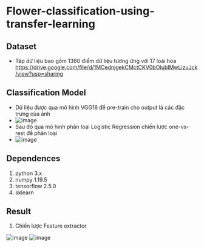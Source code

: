 # Flower-classification-using-transfer-learning
## Dataset
- Tâp dữ liệu bao gồm 1360 điểm dữ liệu tương ứng với 17 loài hoa https://drive.google.com/file/d/1MCednjgekCMctCKV0bOIublMwLizuJck/view?usp=sharing
## Classification Model
- Dữ liệu được qua mô hình VGG16 để pre-train cho output là các đặc trưng của ảnh
- ![image](https://user-images.githubusercontent.com/71560376/133905781-53ccca05-2f75-4fbe-8429-ef6778aeed63.png)
- Sau đó qua mô hình phân loại Logistic Regression chiến lược one-vs-rest để phân loại
- ![image](https://user-images.githubusercontent.com/71560376/133905826-00f90408-18c2-480e-b572-734289000a7e.png)
## Dependences
1. python 3.x
2. numpy 1.19.5
3. tensorflow 2.5.0
4. sklearn
## Result
1. Chiến lược Feature extractor


![image](https://user-images.githubusercontent.com/71560376/133905865-ec799445-857d-47d7-bc4d-2cecdfcd3fbf.png)
![image](https://user-images.githubusercontent.com/71560376/133907286-1b29b205-565d-4756-a288-3267e7f0dbe1.png)

